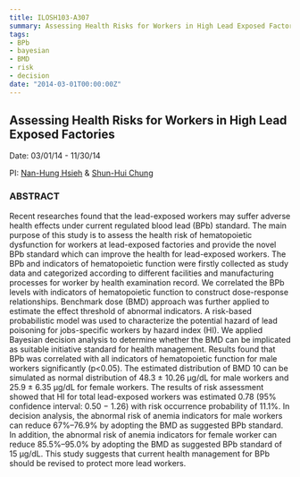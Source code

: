 ```yaml
---
title: ILOSH103-A307
summary: Assessing Health Risks for Workers in High Lead Exposed Factories
tags:
- BPb
- bayesian
- BMD
- risk
- decision
date: "2014-03-01T00:00:00Z"
---
```


## Assessing Health Risks for Workers in High Lead Exposed Factories  
Date: 03/01/14 - 11/30/14 

PI: [Nan-Hung Hsieh](https://nanhung.rbind.io/authors/admin/) & [Shun-Hui Chung](https://nanhung.rbind.io/authors/shun-hui-chung/)

### ABSTRACT

Recent researches found that the lead-exposed workers may suffer adverse health effects under current regulated blood lead (BPb) standard. The main purpose of this study is to assess the health risk of hematopoietic dysfunction for workers at lead-exposed factories and provide the novel BPb standard which can improve the health for lead-exposed workers. The BPb and indicators of hematopoietic function were firstly collected as study data and categorized according to different facilities and manufacturing processes for worker by health examination record. We correlated the BPb levels with indicators of hematopoietic function to construct dose-response relationships. Benchmark dose (BMD) approach was further applied to estimate the effect threshold of abnormal indicators. A risk-based probabilistic model was used to characterize the potential hazard of lead poisoning for jobs-specific workers by hazard index (HI). We applied Bayesian decision analysis to determine whether the BMD can be implicated as suitable initiative standard for health management. Results found that BPb was correlated with all indicators of hematopoietic function for male workers significantly (p<0.05). The estimated distribution of BMD 10 can be simulated as normal distribution of 48.3 ± 10.26 μg/dL for male workers and 25.9 ± 6.35 μg/dL for female workers. The results of risk assessment showed that HI for total lead-exposed workers was estimated 0.78 (95% confidence interval: 0.50 − 1.26) with risk occurrence probability of 11.1%. In decision analysis, the abnormal risk of anemia indicators for male workers can reduce 67%–76.9% by adopting the BMD as suggested BPb standard. In addition, the abnormal risk of anemia indicators for female worker can reduce 85.5%–95.0% by adopting the BMD as suggested BPb standard of 15 μg/dL. This study suggests that current health management for BPb should be revised to protect more lead workers.
